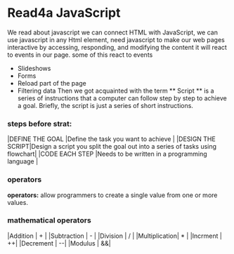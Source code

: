 # Read4a JavaScript
We read about javascript we can connect HTML with JavaScript, we can use javascript in any Html element, need javascript 
to make our web pages interactive by accessing, responding, and modifying the content it will react to events in our page.
some of this react to events
- Slideshows
- Forms
- Reload part of the page
- Filtering data
Then we got acquainted with the term ** Script ** is a series of instructions that a computer can follow step by step to achieve a goal. Briefly, the script is just a series of short
instructions.
### **steps before strat:**
|DEFINE THE GOAL  |Define the task you want to achieve                                          |
|DESIGN THE SCRIPT|Design a script you split the goal out into a series of tasks using flowchart|
|CODE EACH STEP   |Needs to be written in a programming language                                |

### operators
**operators:** allow programmers to
create a single value from one or more values. 

### **mathematical operators** 
|Addition      | + |
|Subtraction   | - |
|Division      | / |
|Multiplication| * |
|Incrment      | ++|
|Decrement     | --|
|Modulus       | &&|

